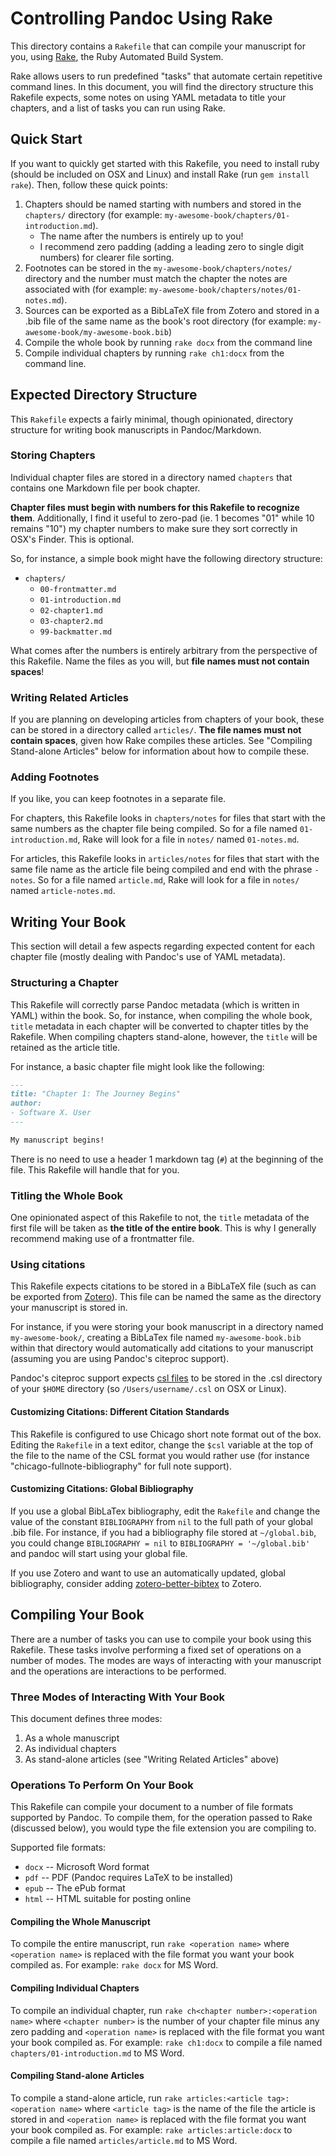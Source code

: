# Controlling Pandoc Using Rake

This directory contains a `Rakefile` that can compile your manuscript for you, using [Rake](http://rake.rubyforge.org/), the Ruby Automated Build System.

Rake allows users to run predefined "tasks" that automate certain repetitive command lines. In this document, you will find the directory structure this Rakefile expects, some notes on using YAML metadata to title your chapters, and a list of tasks you can run using Rake.

## Quick Start

If you want to quickly get started with this Rakefile, you need to install ruby (should be included on OSX and Linux) and install Rake (run `gem install rake`). Then, follow these quick points:

1. Chapters should be named starting with numbers and stored in the `chapters/` directory (for example: `my-awesome-book/chapters/01-introduction.md`).
	* The name after the numbers is entirely up to you!
	* I recommend zero padding (adding a leading zero to single digit numbers) for clearer file sorting.
1. Footnotes can be stored in the `my-awesome-book/chapters/notes/` directory and the number must match the chapter the notes are associated with (for example: `my-awesome-book/chapters/notes/01-notes.md`).
1. Sources can be exported as a BibLaTeX file from Zotero and stored in a .bib file of the same name as the book's root directory (for example: `my-awesome-book/my-awesome-book.bib`)
1. Compile the whole book by running `rake docx` from the command line
1. Compile individual chapters by running `rake ch1:docx` from the command line.

## Expected Directory Structure

This `Rakefile` expects a fairly minimal, though opinionated, directory structure for writing book manuscripts in Pandoc/Markdown.

### Storing Chapters

Individual chapter files are stored in a directory named `chapters` that contains one Markdown file per book chapter.

**Chapter files must begin with numbers for this Rakefile to recognize them**. Additionally, I find it useful to zero-pad (ie. 1 becomes "01" while 10 remains "10") my chapter numbers to make sure they sort correctly in OSX's Finder. This is optional.

So, for instance, a simple book might have the following directory structure:

* `chapters/`
	* `00-frontmatter.md`
	* `01-introduction.md`
	* `02-chapter1.md`
	* `03-chapter2.md`
	* `99-backmatter.md`
	
What comes after the numbers is entirely arbitrary from the perspective of this Rakefile. Name the files as you will, but **file names must not contain spaces**!

### Writing Related Articles

If you are planning on developing articles from chapters of your book, these can be stored in a directory called `articles/`. **The file names must not contain spaces**, given how Rake compiles these articles. See "Compiling Stand-alone Articles" below for information about how to compile these.

### Adding Footnotes

If you like, you can keep footnotes in a separate file. 

For chapters, this Rakefile looks in `chapters/notes` for files that start with the same numbers as the chapter file being compiled. So for a file named `01-introduction.md`, Rake will look for a file in `notes/` named `01-notes.md`.

For articles, this Rakefile looks in `articles/notes` for files that start with the same file name as the article file being compiled and end with the phrase `-notes`. So for a file named `article.md`, Rake will look for a file in `notes/` named `article-notes.md`.

## Writing Your Book

This section will detail a few aspects regarding expected content for each chapter file (mostly dealing with Pandoc's use of YAML metadata).

### Structuring a Chapter

This Rakefile will correctly parse Pandoc metadata (which is written in YAML) within the book. So, for instance, when compiling the whole book, `title` metadata in each chapter will be converted to chapter titles by the Rakefile. When compiling chapters stand-alone, however, the `title` will be retained as the article title.

For instance, a basic chapter file might look like the following:

~~~ markdown
---
title: "Chapter 1: The Journey Begins"
author:
- Software X. User
---

My manuscript begins!
~~~

There is no need to use a header 1 markdown tag (`#`) at the beginning of the file. This Rakefile will handle that for you.

### Titling the Whole Book

One opinionated aspect of this Rakefile to not, the `title` metadata of the first file will be taken as **the title of the entire book**. This is why I generally recommend making use of a frontmatter file.

### Using citations

This Rakefile expects citations to be stored in a BibLaTeX file (such as can be exported from [Zotero](http://zotero.org)). This file can be named the same as the directory your manuscript is stored in. 

For instance, if you were storing your book manuscript in a directory named `my-awesome-book/`, creating a BibLaTex file named `my-awesome-book.bib` within that directory would automatically add citations to your manuscript (assuming you are using Pandoc's citeproc support).

Pandoc's citeproc support expects [csl files](https://github.com/citation-style-language/styles) to be stored in the .csl directory of your `$HOME` directory (so `/Users/username/.csl` on OSX or Linux).

#### Customizing Citations: Different Citation Standards

This Rakefile is configured to use Chicago short note format out of the box. Editing the `Rakefile` in a text editor, change the `$csl` variable at the top of the file to the name of the CSL format you would rather use (for instance "chicago-fullnote-bibliography" for full note support).

#### Customizing Citations: Global Bibliography

If you use a global BibLaTex bibliography, edit the `Rakefile` and change the value of the constant `BIBLIOGRAPHY` from `nil` to the full path of your global .bib file. For instance, if you had a bibliography file stored at `~/global.bib`, you could change `BIBLIOGRAPHY = nil` to `BIBLIOGRAPHY = '~/global.bib'` and pandoc will start using your global file.

If you use Zotero and want to use an automatically updated, global bibliography, consider adding [zotero-better-bibtex](https://github.com/retorquere/zotero-better-bibtex) to Zotero.

## Compiling Your Book

There are a number of tasks you can use to compile your book using this Rakefile. These tasks involve performing a fixed set of operations on a number of modes. The modes are ways of interacting with your manuscript and the operations are interactions to be performed.

### Three Modes of Interacting With Your Book

This document defines three modes:

1. As a whole manuscript
1. As individual chapters
1. As stand-alone articles (see "Writing Related Articles" above)

### Operations To Perform On Your Book

This Rakefile can compile your document to a number of file formats supported by Pandoc. To compile them, for the operation passed to Rake (discussed below), you would type the file extension you are compiling to. 

Supported file formats:

* `docx` -- Microsoft Word format
* `pdf` -- PDF (Pandoc requires LaTeX to be installed)
* `epub` -- The ePub format
* `html` -- HTML suitable for posting online

#### Compiling the Whole Manuscript

To compile the entire manuscript, run `rake <operation name>` where `<operation name>` is replaced with the file format you want your book compiled as. For example: `rake docx` for MS Word.

#### Compiling Individual Chapters

To compile an individual chapter, run `rake ch<chapter number>:<operation name>` where `<chapter number>` is the number of your chapter file minus any zero padding and `<operation name>` is replaced with the file format you want your book compiled as. For example: `rake ch1:docx` to compile a file named `chapters/01-introduction.md` to MS Word.

#### Compiling Stand-alone Articles

To compile a stand-alone article, run `rake articles:<article tag>:<operation name>` where `<article tag>` is the name of the file the article is stored in and `<operation name>` is replaced with the file format you want your book compiled as. For example: `rake articles:article:docx` to compile a file named `articles/article.md` to MS Word.
